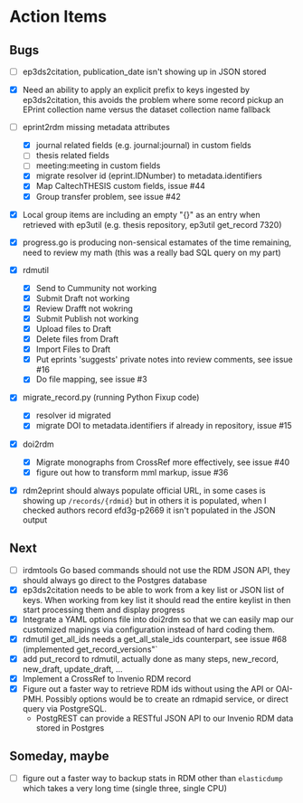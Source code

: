 
Action Items
============

Bugs
----

- [ ] ep3ds2citation, publication_date isn't showing up in JSON stored
- [x] Need an ability to apply an explicit prefix to keys ingested by ep3ds2citation, this avoids the problem where some record pickup an EPrint collection name versus the dataset collection name fallback
- [ ] eprint2rdm missing metadata attributes
	- [x] journal related fields (e.g. journal:journal) in custom fields
	- [ ] thesis related fields
	- [ ] meeting:meeting in custom fields
	- [x] migrate resolver id (eprint.IDNumber) to metadata.identifiers
	- [x] Map CaltechTHESIS custom fields, issue #44
	- [x] Group transfer problem, see issue #42
- [x] Local group items are including an empty "{}" as an entry when retrieved with ep3util (e.g. thesis repository, ep3util get_record 7320)
- [x] progress.go is producing non-sensical estamates of the time remaining, need to review my math (this was a really bad SQL query on my part)
- [x] rdmutil
	- [x] Send to Cummunity not working
	- [x] Submit Draft not working
    - [x] Review Drafft not wokring
	- [x] Submit Publish not working
	- [x] Upload files to Draft
	- [x] Delete files from Draft
	- [x] Import Files to Draft
	- [x] Put eprints 'suggests' private notes into review comments, see issue #16
	- [x] Do file mapping, see issue #3 
- [x] migrate_record.py (running Python Fixup code)
	- [x] resolver id migrated
	- [x] migrate DOI to metadata.identifiers if already in repository, issue #15
- [x] doi2rdm
	- [x] Migrate monographs from CrossRef more effectively, see issue #40
	- [x] figure out how to transform mml markup, issue #36
- [x] rdm2eprint should always populate official URL, in some cases is showing up `/records/{rdmid}` but in others it is populated, when I checked authors record efd3g-p2669 it isn't populated in the JSON output


Next
----

- [ ] irdmtools Go based commands should not use the RDM JSON API, they should always go direct to the Postgres database
- [x] ep3ds2citation needs to be able to work from a key list or JSON list of keys. When working from key list it should read the entire keylist in then start processing them and display progress
- [x] Integrate a YAML options file into doi2rdm so that we can easily map our customized mapings via configuration instead of hard coding them.
- [x] rdmutil get_all_ids needs a get_all_stale_ids counterpart, see issue #68 (implemented get_record_versions"`
- [x] add put_record to rdmutil, actually done as many steps, new_record, new_draft, update_draft, ...
- [x] Implement a CrossRef to Invenio RDM record
- [x] Figure out a faster way to retrieve RDM ids without using the API or OAI-PMH. Possibly options would be to create an rdmapid service, or direct query via PostgreSQL. 
	- PostgREST can provide a RESTful JSON API to our Invenio RDM data stored in Postgres

Someday, maybe
--------------

- [ ] figure out a faster way to backup stats in RDM other than `elasticdump` which takes a very long time (single three, single CPU)
